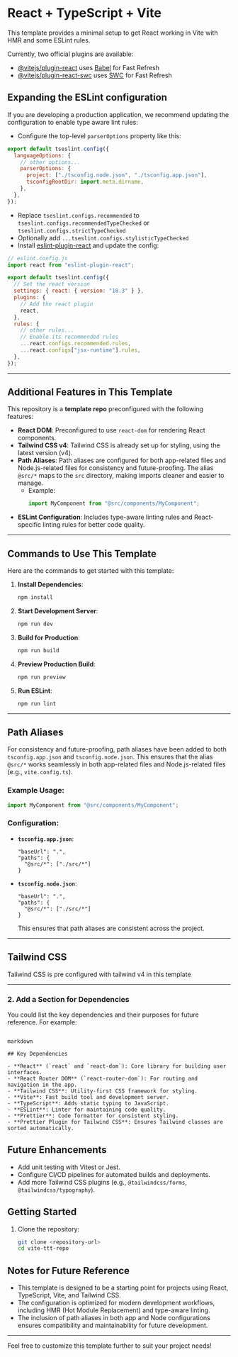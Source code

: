 # React + TypeScript + Vite

This template provides a minimal setup to get React working in Vite with HMR and some ESLint rules.

Currently, two official plugins are available:

- [@vitejs/plugin-react](https://github.com/vitejs/vite-plugin-react/blob/main/packages/plugin-react/README.md) uses [Babel](https://babeljs.io/) for Fast Refresh
- [@vitejs/plugin-react-swc](https://github.com/vitejs/vite-plugin-react-swc) uses [SWC](https://swc.rs/) for Fast Refresh

## Expanding the ESLint configuration

If you are developing a production application, we recommend updating the configuration to enable type aware lint rules:

- Configure the top-level `parserOptions` property like this:

```js
export default tseslint.config({
  languageOptions: {
    // other options...
    parserOptions: {
      project: ["./tsconfig.node.json", "./tsconfig.app.json"],
      tsconfigRootDir: import.meta.dirname,
    },
  },
});
```

- Replace `tseslint.configs.recommended` to `tseslint.configs.recommendedTypeChecked` or `tseslint.configs.strictTypeChecked`
- Optionally add `...tseslint.configs.stylisticTypeChecked`
- Install [eslint-plugin-react](https://github.com/jsx-eslint/eslint-plugin-react) and update the config:

```js
// eslint.config.js
import react from "eslint-plugin-react";

export default tseslint.config({
  // Set the react version
  settings: { react: { version: "18.3" } },
  plugins: {
    // Add the react plugin
    react,
  },
  rules: {
    // other rules...
    // Enable its recommended rules
    ...react.configs.recommended.rules,
    ...react.configs["jsx-runtime"].rules,
  },
});
```

---

## Additional Features in This Template

This repository is a **template repo** preconfigured with the following features:

- **React DOM**: Preconfigured to use `react-dom` for rendering React components.
- **Tailwind CSS v4**: Tailwind CSS is already set up for styling, using the latest version (v4).
- **Path Aliases**: Path aliases are configured for both app-related files and Node.js-related files for consistency and future-proofing. The alias `@src/*` maps to the `src` directory, making imports cleaner and easier to manage.
  - Example:
    ```typescript
    import MyComponent from "@src/components/MyComponent";
    ```
- **ESLint Configuration**: Includes type-aware linting rules and React-specific linting rules for better code quality.

---

## Commands to Use This Template

Here are the commands to get started with this template:

1. **Install Dependencies**:

   ```bash
   npm install
   ```

2. **Start Development Server**:

   ```bash
   npm run dev
   ```

3. **Build for Production**:
   ```bash
   npm run build
   ```
4. **Preview Production Build**:

   ```bash
   npm run preview
   ```

5. **Run ESLint**:
   ```bash
   npm run lint
   ```

---

## Path Aliases

For consistency and future-proofing, path aliases have been added to both `tsconfig.app.json` and `tsconfig.node.json`. This ensures that the alias `@src/*` works seamlessly in both app-related files and Node.js-related files (e.g., `vite.config.ts`).

### Example Usage:

```typescript
import MyComponent from "@src/components/MyComponent";
```

### Configuration:

- **`tsconfig.app.json`**:

  ```jsonc
  "baseUrl": ".",
  "paths": {
    "@src/*": ["./src/*"]
  }
  ```

- **`tsconfig.node.json`**:

  ```jsonc
  "baseUrl": ".",
  "paths": {
    "@src/*": ["./src/*"]
  }
  ```

  This ensures that path aliases are consistent across the project.

---

## Tailwind CSS

Tailwind CSS is pre configured with tailwind v4 in this template

---

### 2. **Add a Section for Dependencies**
You could list the key dependencies and their purposes for future reference. For example:

```

markdown

## Key Dependencies

- **React** (`react` and `react-dom`): Core library for building user interfaces.
- **React Router DOM** (`react-router-dom`): For routing and navigation in the app.
- **Tailwind CSS**: Utility-first CSS framework for styling.
- **Vite**: Fast build tool and development server.
- **TypeScript**: Adds static typing to JavaScript.
- **ESLint**: Linter for maintaining code quality.
- **Prettier**: Code formatter for consistent styling.
- **Prettier Plugin for Tailwind CSS**: Ensures Tailwind classes are sorted automatically.

````
## Future Enhancements

- Add unit testing with Vitest or Jest.
- Configure CI/CD pipelines for automated builds and deployments.
- Add more Tailwind CSS plugins (e.g., `@tailwindcss/forms`, `@tailwindcss/typography`).

## Getting Started

1. Clone the repository:
   ```bash
   git clone <repository-url>
   cd vite-ttt-repo

## Notes for Future Reference

- This template is designed to be a starting point for projects using React, TypeScript, Vite, and Tailwind CSS.
- The configuration is optimized for modern development workflows, including HMR (Hot Module Replacement) and type-aware linting.
- The inclusion of path aliases in both app and Node configurations ensures compatibility and maintainability for future development.

---

Feel free to customize this template further to suit your project needs!
````
